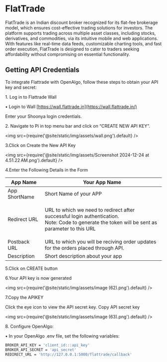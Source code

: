 # FlatTrade

FlatTrade is an Indian discount broker recognized for its flat-fee brokerage model, which ensures cost-effective trading solutions for investors. The platform supports trading across multiple asset classes, including stocks, derivatives, and commodities, via its intuitive mobile and web applications. With features like real-time data feeds, customizable charting tools, and fast order execution, FlatTrade is designed to cater to traders seeking affordability without compromising on essential functionality.

## Getting API Credentials

To integrate Flattrade with OpenAlgo, follow these steps to obtain your API key and secret:

1\. Log in to Flattrade Wall

• Login to Wall [https://wall.flattrade.in](https://wall.flattrade.in/)

Enter your Shoonya login credentials.

2\. Navigate to Pi in top menu bar and click on “CREATE NEW API KEY”.

<img
  src={require('@site/static/img/assets/wall.png').default}
/>

3.Click on Create the New API Key

<img
  src={require('@site/static/img/assets/Screenshot 2024-12-24 at 4.51.22 AM.png').default}
/>

4.Enter the Following Details in the Form

| App Name      | Your App Name                                                                                                                                            |
| ------------- | -------------------------------------------------------------------------------------------------------------------------------------------------------- |
| App ShortName | Short Name of your APP                                                                                                                                   |
| Redirect URL  | <p>URL to which we need to redirect after successful login authentication.<br/>Note: Code to generate the token will be sent as parameter to this URL</p> |
| Postback URL  | URL to which you will be reciving order updates for the orders placed through API.                                                                       |
| Description   | Short description about your app                                                                                                                         |

5.Click on CREATE  button

6.Your API key is now generated

<img
  src={require('@site/static/img/assets/image (62).png').default}
/>

7.Copy the APIKEY

Click the eye icon  to view the API secret key. Copy API secret key

<img
  src={require('@site/static/img/assets/image (63).png').default}
/>

8\. Configure OpenAlgo:

• In your OpenAlgo .env file, set the following variables:

```bash
BROKER_API_KEY = 'client_id:::api_key'
BROKER_API_SECRET = 'api_secret'
REDIRECT_URL = 'http://127.0.0.1:5000/flattrade/callback'
```
